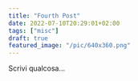 ```yaml
---
title: "Fourth Post"
date: 2022-07-10T20:29:01+02:00
tags: ["misc"]
draft: true
featured_image: "/pic/640x360.png"
---
```


Scrivi qualcosa...